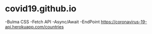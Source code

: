 # covid19.github.io
-Bulma CSS
-Fetch API
-Async/Await
-EndPoint https://coronavirus-19-api.herokuapp.com/countries
